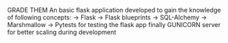 GRADE THEM 
      An basic flask application developed to gain the knowledge of following concepts:
        -> Flask
        -> Flask blueprints
        -> SQL-Alchemy
        -> Marshmallow
        -> Pytests for testing the flask app
        finally GUNICORN server for better scaling during development
          
